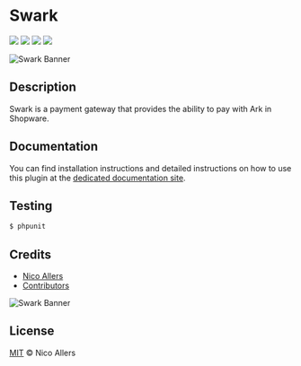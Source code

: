 # Swark

<a href="https://codecov.io/github/reconnico/swark"><img src="https://badgen.net/codecov/c/github/reconnico/swark"></a>
<a href="https://github.com/reconnico/swark"><img src="https://badgen.net/github/last-commit/reconnico/swark"></a>
<a href="https://github.com/reconnico/swark"><img src="https://badgen.net/github/release/reconnico/swark"></a>
<a href="https://github.com/reconnico/swark"><img src="https://badgen.net/github/license/reconnico/swark"></a>

![Swark Banner](https://raw.githubusercontent.com/reConNico/swark/master/banner.png)

## Description

Swark is a payment gateway that provides the ability to pay with Ark in Shopware.

## Documentation

You can find installation instructions and detailed instructions on how to use this plugin at the [dedicated documentation site](https://docs.swark.app).

## Testing

``` bash
$ phpunit
```

## Credits
* [Nico Allers](https://github.com/reconnico)
* [Contributors](../../contributors)

![Swark Banner](https://raw.githubusercontent.com/reConNico/swark/master/banner_acf.png)

   
## License

[MIT](LICENSE) © Nico Allers

